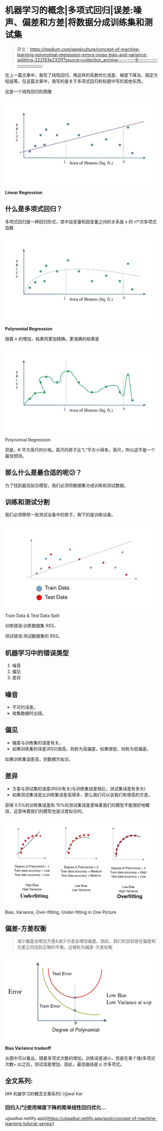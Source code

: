 # 机器学习的概念|多项式回归|误差:噪声、偏差和方差|将数据分成训练集和测试集

> 原文：<https://medium.com/geekculture/concept-of-machine-learning-polynomial-regression-errors-noise-bias-and-variance-splitting-222193e2331f?source=collection_archive---------9----------------------->

在上一篇文章中，我写了线性回归、用这样的系数优化误差、梯度下降法、超定方程组等。在这篇文章中，我写的是关于多项式回归和标题中写的其他东西。

这是一个线性回归的图像

![](img/88ad07301969baaf36b0babc90128055.png)

**Linear Regression**

## 什么是多项式回归？

多项式回归是一种回归形式，其中自变量和因变量之间的关系是 x 的 nᵗʰ次多项式函数

![](img/1573c8c133504d76e84926abfa6ae603.png)

**Polynomial Regression**

随着 n 的增加，结果将更加精确。更准确的结果是

![](img/7739309cad8cc26bcc116612a50873b2.png)

Polynomial Regression

但是，K 平方英尺的价格。英尺的房子比“L”平方小得多。英尺，所以这不是一个最佳预测。

## 那么什么是最合适的呢😕？

为了找到最佳拟合模型，我们必须将数据集分成训练和测试数据。

## 训练和测试分割

我们必须移除一些测试设备中的房子，剩下的是训练设备。

![](img/b2f350ad40a4696e4b484dec30d12696.png)

Train Data & Test Data Split

训练错误:训练数据集 RSS。

测试错误:测试数据集的 RSS。

## 机器学习中的错误类型

1.  噪音
2.  偏见
3.  差异

## 噪音

*   不可约误差。
*   收集数据时出错。

## 偏见

*   偏差与训练集的误差有关。
*   如果训练集的误差(RSS)很高，则称为高偏差，如果很低，则称为低偏差。

如果训练集误差高，则数据欠拟合。

## 差异

*   方差与测试集的误差(RSS)有关(与训练集误差相比，测试集误差有多大)
*   如果测试集误差比训练集误差高得多，那么我们可以说我们有很高的方差。

获得 0.5%的训练集误差和 10%的测试集误差意味着我们的模型不能很好地概括，这意味着我们的模型也是过度拟合的。

![](img/5f57cc4824e9527443ce0d54693ddd3a.png)

Bias, Variance, Over-fitting, Under-fitting in One Picture

## 偏差-方差权衡

> 减少偏差会增加方差&减少方差会增加偏差。因此，我们的目标是在偏差和方差之间找到正确的平衡。这被称为偏差-方差权衡

![](img/f68e7a21e3f0588466f860384ea676a5.png)

**Bias Variance tradeoff**

从图中可以看出，随着多项式次数的增加，训练误差减小，但是在某个值(多项式次数= p)之后，测试误差增加。因此，最佳曲线是 p 次多项式。

## 全文系列:

[](https://ujjwalkar.netlify.app/post/concept-of-machine-learning-tutorial-series/) [## 机器学习的概念文章系列| Ujjwal Kar

### 回归入门|使用梯度下降的简单线性回归优化…

ujjwalkar.netlify.app](https://ujjwalkar.netlify.app/post/concept-of-machine-learning-tutorial-series/)